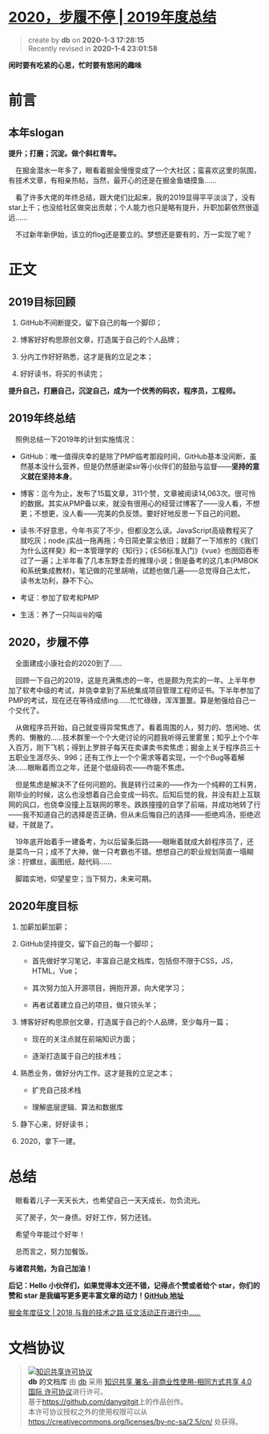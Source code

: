 [2020，步履不停 | 2019年度总结](https://github.com/danygitgit/Cheer-for-yourself/blob/master/myNotes/%E5%B5%97%E6%9C%88/%E6%88%91%E7%9A%842020/2020%EF%BC%8C%E6%AD%A5%E5%B1%A5%E4%B8%8D%E5%81%9C.md)
===
> create by **db** on **2020-1-3 17:28:15**   
> Recently revised in **2020-1-4 23:01:58**
> 
**闲时要有吃紧的心思，忙时要有悠闲的趣味**
# 前言

## 本年slogan
  
**提升；打磨；沉淀。做个斜杠青年。**

&emsp;在掘金潜水一年多了，眼看着掘金慢慢变成了一个大社区；蛮喜欢这里的氛围，有技术文章，有相亲热帖，当然，最开心的还是在掘金鱼塘摸鱼……

&emsp;看了许多大佬的年终总结，跟大佬们比起来，我的2019显得平平淡淡了，没有star上千；也没给社区做突出贡献；个人能力也只是略有提升，升职加薪依然很遥远……

&emsp;不过新年新伊始，该立的flog还是要立的。梦想还是要有的，万一实现了呢？

# 正文

## **2019目标回顾**

1. GitHub不间断提交，留下自己的每一个脚印；

2. 博客好好构思原创文章，打造属于自己的个人品牌；

3. 分内工作好好熟悉，这才是我的立足之本；

4. 好好读书，将买的书读完；

**提升自己，打磨自己，沉淀自己，成为一个优秀的码农，程序员，工程师。**

## 2019年终总结

&emsp;照例总结一下2019年的计划实施情况：

* GitHub：唯一值得庆幸的是除了PMP临考那段时间，GitHub基本没间断，虽然基本没什么营养，但是仍然感谢梁sir等小伙伴们的鼓励与监督——**坚持的意义就在坚持本身**。

* 博客：迄今为止，发布了15篇文章，311个赞，文章被阅读14,063次。很可怜的数据。其实从PMP备以来，就没有很用心的经营过博客了——没人看，不想更；不想更，没人看——完美的负反馈。要好好地反思一下自己的问题。

* 读书:不好意思，今年书买了不少，但都没怎么读。JavaScript高级教程买了就吃灰；node.j实战一拖再拖；今日简史蒙尘依旧；就翻了一下旭岽的《我们为什么这样臭》和一本管理学的《知行》；《ES6标准入门》《vue》也囫囵吞枣过了一遍；上半年看了几本东野圭吾的推理小说；倒是备考的这几本(PMBOK和系统集成教材)，笔记做的花里胡哨，试题也做几遍——总觉得自己太忙，读书太功利，静不下心。
  
* 考证：参加了软考和PMP

* 生活：养了一只叫`逗号`的喵
  
## 2020，步履不停

&emsp;全面建成小康社会的2020到了……

&emsp;回顾一下自己的2019，这是充满焦虑的一年，也是颇为充实的一年。上半年参加了软考中级的考试，并侥幸拿到了系统集成项目管理工程师证书。下半年参加了PMP的考试，现在还在等待成绩ing……忙忙碌碌，浑浑噩噩。算是勉强给自己一个交代了。

&emsp;从做程序员开始，自己就变得异常焦虑了。看着周围的人，努力的、悠闲地、优秀的、懒散的……技术群里一个个大佬讨论的问题我听得云里雾里；知乎上个个年入百万，刚下飞机；得到上罗胖子每天在卖课卖书卖焦虑；掘金上关于程序员三十五职业生涯尽头、996；还有工作上一个个需求等着实现，一个个Bug等着解决……眼瞅着而立之年，还是个低级码农——咋能不焦虑。

&emsp;但是焦虑是解决不了任何问题的。我是转行过来的——作为一个纯粹的工科男，刚毕业的时候，这么也没想着自己会变成一码农。后知后觉的我，并没有赶上互联网的风口，也侥幸没撞上互联网的寒冬。跌跌撞撞的自学了前端，并成功地转了行——我不知道自己的选择是否正确，但从未后悔自己的选择——拒绝鸡汤，拒绝迟疑，干就是了。

&emsp;19年底开始着手一建备考，为以后留条后路——眼瞅着就成大龄程序员了，还是菜鸟一只；成不了大神，做一只考霸也不错。想想自己的职业规划简直一塌糊涂：拧螺丝，画图纸，敲代码……

&emsp;脚踏实地，仰望星空；当下努力，未来可期。

## 2020年度目标

1. 加薪加薪加薪；

2. GitHub坚持提交，留下自己的每一个脚印；

    - 首先做好学习笔记，丰富自己是文档库，包括但不限于CSS，JS，HTML，Vue；

    - 其次努力加入开源项目，拥抱开源，向大佬学习；

    - 再者试着建立自己的项目，做只领头羊；

3. 博客好好构思原创文章，打造属于自己的个人品牌，至少每月一篇；

    - 现在的关注点就在前端知识方面；

    - 逐渐打造属于自己的技术栈；

4. 熟悉业务，做好分内工作。这才是我的立足之本；

    - 扩充自己技术栈

    - 理解底层逻辑、算法和数据库

5. 静下心来，好好读书；

6.  2020，拿下一建。
   
# 总结

&emsp;眼看着儿子一天天长大，也希望自己一天天成长，勿负流光。

&emsp;买了房子，欠一身债。好好工作，努力还钱。

&emsp;希望今年能过个好年！

&emsp;总而言之，努力加餐饭。

**与诸君共勉，为自己加油！**

**后记：Hello 小伙伴们，如果觉得本文还不错，记得点个赞或者给个 star，你们的赞和 star 是我编写更多更丰富文章的动力！[GitHub 地址](https://github.com/danygitgit/Cheer-for-yourself/blob/master/myNotes/%E5%B5%97%E6%9C%88/%E6%88%91%E7%9A%842020/2020%EF%BC%8C%E6%AD%A5%E5%B1%A5%E4%B8%8D%E5%81%9C.md)**  

 [掘金年度征文 | 2018 与我的技术之路 征文活动正在进行中......](https://juejin.im/post/5c346562e51d45518e148674 )

# 文档协议 
> <a rel="license" href="http://creativecommons.org/licenses/by-nc-sa/4.0/"><img alt="知识共享许可协议" style="border-width:0" src="https://i.creativecommons.org/l/by-nc-sa/4.0/88x31.png" /></a><br /><a xmlns:dct="http://purl.org/dc/terms/" property="dct:title">**db** 的文档库</a> 由 <a xmlns:cc="http://creativecommons.org/ns#" href="db" property="cc:attributionName" rel="cc:attributionURL">db</a> 采用 <a rel="license" href="http://creativecommons.org/licenses/by-nc-sa/4.0/">知识共享 署名-非商业性使用-相同方式共享 4.0 国际 许可协议</a>进行许可。<br />基于<a xmlns:dct="http://purl.org/dc/terms/" href="https://github.com/danygitgit" rel="dct:source">https://github.com/danygitgit</a>上的作品创作。<br />本许可协议授权之外的使用权限可以从 <a xmlns:cc="http://creativecommons.org/ns#" href="https://creativecommons.org/licenses/by-nc-sa/2.5/cn/" rel="cc:morePermissions">https://creativecommons.org/licenses/by-nc-sa/2.5/cn/</a> 处获得。

